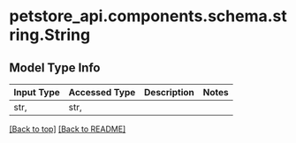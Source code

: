 <a name="top"></a>
<a id="String"></a>
# petstore_api.components.schema.string.String

## Model Type Info
Input Type | Accessed Type | Description | Notes
------------ | ------------- | ------------- | -------------
str,  | str,  |  | 

[[Back to top]](#top) [[Back to README]](../../../README.md)